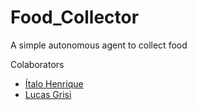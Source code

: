 # Food_Collector
A simple autonomous agent to collect food

Colaborators 

- [Ítalo Henrique](https://github.com/italoh623)
- [Lucas Grisi](https://github.com/lucasgrisiq)
